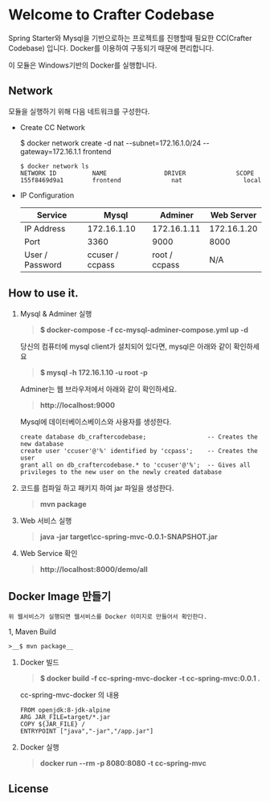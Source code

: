 # Welcome to Crafter Codebase

Spring Starter와 Mysql을 기반으로하는 프로젝트를 진행할때 필요한 CC(Crafter Codebase) 입니다.
Docker를 이용하여 구동되기 때문에 편리합니다.

이 모듈은 Windows기반의 Docker를 실행합니다.

## Network
모듈을 실행하기 위해 다음 네트워크를 구성한다.

* Create CC Network

    $ docker network create -d nat --subnet=172.16.1.0/24 --gateway=172.16.1.1 frontend

    ~~~
    $ docker network ls
    NETWORK ID          NAME                DRIVER              SCOPE
    155f8469d9a1        frontend              nat                 local
    ~~~

* IP Configuration

    Service         | Mysql           | Adminer       | Web Server        
    --------------- | --------------- | ------------- | -------------
    IP Address      | 172.16.1.10     | 172.16.1.11   | 172.16.1.20
    Port            | 3360            | 9000          | 8000
    User / Password | ccuser / ccpass | root / ccpass | N/A


## How to use it.
1. Mysql & Adminer 실행
    
    >__$ docker-compose -f cc-mysql-adminer-compose.yml up -d__
    
   당신의 컴퓨터에 mysql client가 설치되어 있다면, mysql은 아래와 같이 확인하세요
    >__$ mysql -h 172.16.1.10 -u root -p__
  
    Adminer는 웹 브라우저에서 아래와 같이 확인하세요.
    >__http://localhost:9000__
    
    
    Mysql에 데이터베이스베이스와 사용자를 생성한다.
    ~~~
    create database db_craftercodebase;                 -- Creates the new database
    create user 'ccuser'@'%' identified by 'ccpass';    -- Creates the user
    grant all on db_craftercodebase.* to 'ccuser'@'%';  -- Gives all privileges to the new user on the newly created database
    ~~~
    
1. 코드를 컴파일 하고 패키지 하여 jar 파일을 생성한다.
    >__mvn package__
    
1. Web 서비스 실행
    >__java -jar target\cc-spring-mvc-0.0.1-SNAPSHOT.jar__

1. Web Service 확인    
    >__http://localhost:8000/demo/all__


## Docker Image 만들기

    위 웹서비스가 실행되면 웹서비스를 Docker 이미지로 만들어서 확인한다.

1, Maven Build
    
    >__$ mvn package__

1. Docker 빌드
    >__$ docker build -f cc-spring-mvc-docker -t cc-spring-mvc:0.0.1 .__
    
    cc-spring-mvc-docker 의 내용
    ~~~
    FROM openjdk:8-jdk-alpine
    ARG JAR_FILE=target/*.jar
    COPY ${JAR_FILE} /
    ENTRYPOINT ["java","-jar","/app.jar"]
    ~~~

1. Docker 실행
    >__docker run --rm -p 8080:8080 -t cc-spring-mvc__
    

## License






